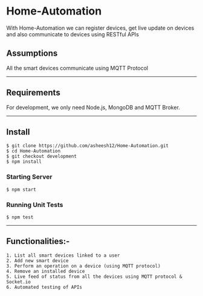 # Home-Automation

With Home-Automation we can register devices, get live update on devices and also communicate to devices using RESTful APIs 

## Assumptions

All the smart devices communicate using MQTT Protocol

---

## Requirements

For development, we only need Node.js, MongoDB and MQTT Broker.

---

## Install

    $ git clone https://github.com/asheesh12/Home-Automation.git
    $ cd Home-Automation
    $ git checkout development
    $ npm install

### Starting Server
    $ npm start

### Running Unit Tests
    $ npm test

---   

## Functionalities:-
    1. List all smart devices linked to a user
    2. Add new smart device
    3. Perform an operation on a device (using MQTT protocol)
    4. Remove an installed device
    5. Live feed of status from all the devices using MQTT protocol & Socket.io
    6. Automated testing of APIs

